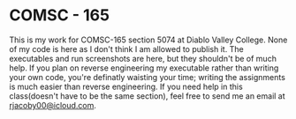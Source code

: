 # COMSC - 165
This is my work for COMSC-165 section 5074 at Diablo Valley College.  None of my code is here as I don't think I am allowed to publish it.  The executables and run screenshots are here, but they shouldn't be of much help.  If you plan on reverse engineering my executable rather than writing your own code, you're definatly waisting your time; writing the assignments is much easier than reverse engineering.  If you need help in this class(doesn't have to be the same section), feel free to send me an email at [rjacoby00@icloud.com](mailto:rjacoby00@icloud.com).